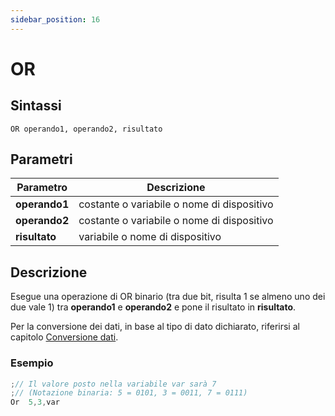 ```yaml
---
sidebar_position: 16
---
```


# OR

## Sintassi

  ```
OR operando1, operando2, risultato
  ```

## Parametri
|Parametro              | Descrizione                                        |                
|-----------------------|----------------------------------------------------|
| **operando1**         | costante o variabile o nome di dispositivo         |   
| **operando2**         | costante o variabile o nome di dispositivo         |   
| **risultato**         | variabile o nome di dispositivo                    |         

## Descrizione
Esegue una operazione di OR binario (tra due bit, risulta 1 se almeno uno dei due vale 1) tra **operando1** e **operando2** e pone il risultato in **risultato**. 

Per la conversione dei dati, in base al tipo di dato dichiarato, riferirsi al capitolo [Conversione dati](/docs/ToDo.md).

### Esempio

```c {3} showLineNumbers
;// Il valore posto nella variabile var sarà 7
;// (Notazione binaria: 5 = 0101, 3 = 0011, 7 = 0111)
Or	5,3,var
```